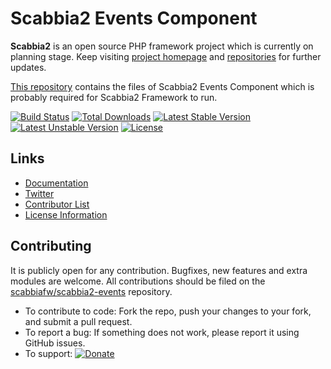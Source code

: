 # Scabbia2 Events Component

**Scabbia2** is an open source PHP framework project which is currently on planning stage. Keep visiting [project homepage](http://scabbiafw.com/) and [repositories](https://github.com/scabbiafw/) for further updates.

[This repository](https://github.com/scabbiafw/scabbia2-events/) contains the files of Scabbia2 Events Component which is probably required for Scabbia2 Framework to run.

[![Build Status](https://travis-ci.org/scabbiafw/scabbia2-events.png?branch=master)](https://travis-ci.org/scabbiafw/scabbia2-events)
[![Total Downloads](https://poser.pugx.org/scabbiafw/scabbia2-events/downloads.png)](https://packagist.org/packages/scabbiafw/scabbia2-events)
[![Latest Stable Version](https://poser.pugx.org/scabbiafw/scabbia2-events/v/stable)](https://packagist.org/packages/scabbiafw/scabbia2-events)
[![Latest Unstable Version](https://poser.pugx.org/scabbiafw/scabbia2-events/v/unstable)](https://packagist.org/packages/scabbiafw/scabbia2-events)
[![License](https://poser.pugx.org/scabbiafw/scabbia2-events/license.png)](https://packagist.org/packages/scabbiafw/scabbia2-events)

## Links
- [Documentation](http://scabbiafw.com/docs/)
- [Twitter](https://twitter.com/scabbiafw)
- [Contributor List](contributors.md)
- [License Information](LICENSE)


## Contributing
It is publicly open for any contribution. Bugfixes, new features and extra modules are welcome. All contributions should be filed on the [scabbiafw/scabbia2-events](http://github.com/scabbiafw/scabbia2-events) repository.

* To contribute to code: Fork the repo, push your changes to your fork, and submit a pull request.
* To report a bug: If something does not work, please report it using GitHub issues.
* To support: [![Donate](https://www.paypalobjects.com/en_US/i/btn/btn_donate_LG.gif)](https://www.paypal.com/cgi-bin/webscr?cmd=_s-xclick&hosted_button_id=BXNMWG56V6LYS)
